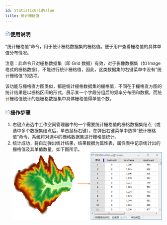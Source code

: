 ```yaml
---
id: StatisticGridValue
title: 统计栅格值
---
```

### ![](../../img/read.gif)使用说明

“统计栅格值”命令，用于统计栅格数据集的栅格值。便于用户查看栅格值的具体单值分布情况。

注意：此命令只对栅格数据集（即 Grid 数据）有效，对于影像数据集（如 Image
格式的栅格数据），不能进行统计栅格值，因此，这类数据集的右键菜单中没有“统计栅格值”的选项。

该功能与栅格直方图类似，都是统计栅格数据集的栅格值，不同在于栅格直方图的统计结果是以栅格区间的形式，展示某一个字段分组后的频率分布图和数据，而统计栅格值统计的是栅格数据集中具体栅格值得单值个数。

### ![](../../img/read.gif)操作步骤

1. 右键点击选中工作空间管理器中的一个需要统计栅格值的栅格数据集结点（或选中多个数据集结点后，单击鼠标右键），在弹出右键菜单中选择“统计栅格值”命令，系统将对选中的栅格数据集进行栅格值统计。
2. 统计成功，将自动弹出统计结果，结果数据为属性表，属性表中记录统计出的栅格值及其单值数量，如下图所示。
![](img/StatisticGridValue.png)  
